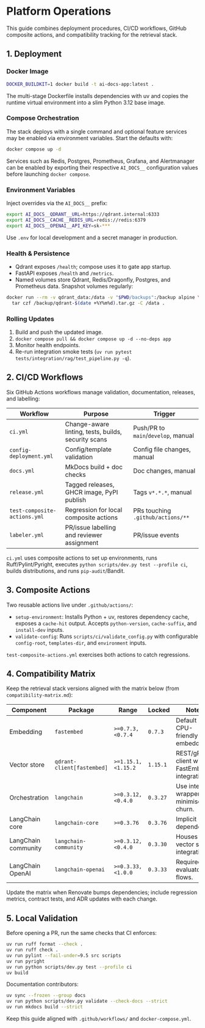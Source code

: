 # Platform Operations

This guide combines deployment procedures, CI/CD workflows, GitHub composite
actions, and compatibility tracking for the retrieval stack.

## 1. Deployment

### Docker Image

```bash
DOCKER_BUILDKIT=1 docker build -t ai-docs-app:latest .
```

The multi-stage Dockerfile installs dependencies with uv and copies the runtime
virtual environment into a slim Python 3.12 base image.

### Compose Orchestration

The stack deploys with a single command and optional feature services may be
enabled via environment variables. Start the defaults with:

```bash
docker compose up -d
```

Services such as Redis, Postgres, Prometheus, Grafana, and Alertmanager can be
enabled by exporting their respective `AI_DOCS__` configuration values before
launching `docker compose`.

### Environment Variables

Inject overrides via the `AI_DOCS__` prefix:

```bash
export AI_DOCS__QDRANT__URL=https://qdrant.internal:6333
export AI_DOCS__CACHE__REDIS_URL=redis://redis:6379
export AI_DOCS__OPENAI__API_KEY=sk-***
```

Use `.env` for local development and a secret manager in production.

### Health & Persistence

- Qdrant exposes `/health`; compose uses it to gate app startup.
- FastAPI exposes `/health` and `/metrics`.
- Named volumes store Qdrant, Redis/Dragonfly, Postgres, and Prometheus data.
  Snapshot volumes regularly:

```bash
docker run --rm -v qdrant_data:/data -v "$PWD/backups":/backup alpine \
  tar czf /backup/qdrant-$(date +%Y%m%d).tar.gz -C /data .
```

### Rolling Updates

1. Build and push the updated image.
2. `docker compose pull && docker compose up -d --no-deps app`
3. Monitor health endpoints.
4. Re-run integration smoke tests (`uv run pytest tests/integration/rag/test_pipeline.py -q`).

## 2. CI/CD Workflows

Six GitHub Actions workflows manage validation, documentation, releases, and
labelling:

| Workflow | Purpose | Trigger |
| --- | --- | --- |
| `ci.yml` | Change-aware linting, tests, builds, security scans | Push/PR to `main`/`develop`, manual |
| `config-deployment.yml` | Config/template validation | Config file changes, manual |
| `docs.yml` | MkDocs build + doc checks | Doc changes, manual |
| `release.yml` | Tagged releases, GHCR image, PyPI publish | Tags `v*.*.*`, manual |
| `test-composite-actions.yml` | Regression for local composite actions | PRs touching `.github/actions/**` |
| `labeler.yml` | PR/issue labelling and reviewer assignment | PR/issue events |

`ci.yml` uses composite actions to set up environments, runs Ruff/Pylint/Pyright,
executes `python scripts/dev.py test --profile ci`, builds distributions, and
runs `pip-audit`/Bandit.

## 3. Composite Actions

Two reusable actions live under `.github/actions/`:

- `setup-environment`: Installs Python + uv, restores dependency cache, exposes a
  `cache-hit` output. Accepts `python-version`, `cache-suffix`, and `install-dev` inputs.
- `validate-config`: Runs `scripts/ci/validate_config.py` with configurable
  `config-root`, `templates-dir`, and `environment` inputs.

`test-composite-actions.yml` exercises both actions to catch regressions.

## 4. Compatibility Matrix

Keep the retrieval stack versions aligned with the matrix below (from
`compatibility-matrix.md`):

| Component | Package | Range | Locked | Notes |
| --- | --- | --- | --- | --- |
| Embedding | `fastembed` | `>=0.7.3,<0.7.4` | `0.7.3` | Default CPU-friendly embeddings. |
| Vector store | `qdrant-client[fastembed]` | `>=1.15.1,<1.15.2` | `1.15.1` | REST/gRPC client with FastEmbed integration. |
| Orchestration | `langchain` | `>=0.3.12,<0.4.0` | `0.3.27` | Use internal wrappers to minimise churn. |
| LangChain core | `langchain-core` | `>=0.3.76` | `0.3.76` | Implicit dependency. |
| LangChain community | `langchain-community` | `>=0.3.12,<0.4.0` | `0.3.30` | Houses vector store integrations. |
| LangChain OpenAI | `langchain-openai` | `>=0.3.33,<1.0.0` | `0.3.33` | Required for evaluator flows. |

Update the matrix when Renovate bumps dependencies; include regression metrics,
contract tests, and ADR updates with each change.

## 5. Local Validation

Before opening a PR, run the same checks that CI enforces:

```bash
uv run ruff format --check .
uv run ruff check .
uv run pylint --fail-under=9.5 src scripts
uv run pyright
uv run python scripts/dev.py test --profile ci
uv build
```

Documentation contributors:

```bash
uv sync --frozen --group docs
uv run python scripts/dev.py validate --check-docs --strict
uv run mkdocs build --strict
```

Keep this guide aligned with `.github/workflows/` and `docker-compose.yml`.
